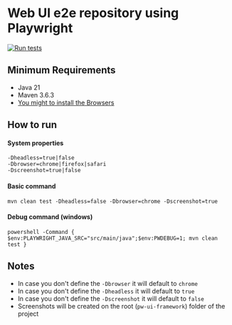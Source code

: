 # Web UI e2e repository using Playwright

[![Run tests](https://github.com/SpencerMelo/pw-ui-framework/actions/workflows/maven.yml/badge.svg)](https://github.com/SpencerMelo/pw-ui-framework/actions/workflows/maven.yml)

## Minimum Requirements

- Java 21
- Maven 3.6.3
- [You might to install the Browsers](https://playwright.dev/java/docs/browsers)

## How to run

#### System properties

```properties
-Dheadless=true|false
-Dbrowser=chrome|firefox|safari
-Dscreenshot=true|false
```

#### Basic command 

```shell
mvn clean test -Dheadless=false -Dbrowser=chrome -Dscreenshot=true
```

#### Debug command (windows)
```shell
powershell -Command { $env:PLAYWRIGHT_JAVA_SRC="src/main/java";$env:PWDEBUG=1; mvn clean test }
```

## Notes
- In case you don't define the `-Dbrowser` it will default to `chrome`
- In case you don't define the `-Dheadless` it will default to `true`
- In case you don't define the `-Dscreenshot` it will default to `false`
- Screenshots will be created on the root (`pw-ui-framework`) folder of the project